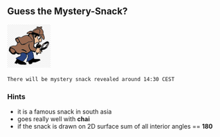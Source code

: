 ## Guess the Mystery-Snack?

<img src="./images/detective.png" alt="detective" width="100px" height="100px"/>

`There will be mystery snack revealed around 14:30 CEST `

### Hints

- it is a famous snack in south asia 
- goes really well with **chai**
- if the snack is drawn on 2D surface sum of all interior angles == **180**  



